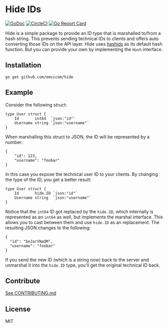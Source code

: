 # Hide IDs

[![GoDoc](https://godoc.org/github.com/emvicom/hide?status.svg)](https://godoc.org/github.com/emvicom/hide)
[![CircleCI](https://circleci.com/gh/emvicom/hide.svg?style=svg)](https://circleci.com/gh/emvicom/hide)
[![Go Report Card](https://goreportcard.com/badge/github.com/emvicom/hide)](https://goreportcard.com/report/github.com/emvicom/hide)

Hide is a simple package to provide an ID type that is marshalled to/from a hash string.
This prevents sending technical IDs to clients and offers auto converting those IDs on the API layer.
Hide uses [hashids](https://github.com/speps/go-hashids) as its default hash function. But you can provide your own by implementing the `Hash` interface.

## Installation

```
go get github.com/emvicom/hide
```

## Example

Consider the following struct:

```
type User struct {
    Id       int64  `json:"id"`
    Username string `json:"username"`
}
```

When marshalling this struct to JSON, the ID will be represented by a number:

```
{
    "id": 123,
    "username": "foobar"
}
```

In this case you expose the technical user ID to your clients. By changing the type of the ID, you get a better result:

```
type User struct {
    Id       hide.ID `json:"id"`
    Username string  `json:"username"`
}
```

Notice that the `int64` ID got replaced by the `hide.ID`, which internally is represented as an `int64` as well, but implements the marshal interface.
This allows you to cast between them and use `hide.ID` as an replacement. The resulting JSON changes to the following:

```
{
  "id": "beJarVNaQM",
  "username": "foobar"
}
```

If you send the new ID (which is a string now) back to the server and unmarshal it into the `hide.ID` type, you'll get the original technical ID back.

## Contribute

[See CONTRIBUTING.md](CONTRIBUTING.md)

## License

MIT
